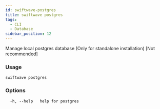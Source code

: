 ```yaml
---
id: swiftwave-postgres
title: swiftwave postgres
tags:
  - CLI
  - Database
sidebar_position: 12
---
```


Manage local postgres database (Only for standalone installation) [Not recommended]

### Usage
```
swiftwave postgres
```

### Options

```
  -h, --help   help for postgres
```
